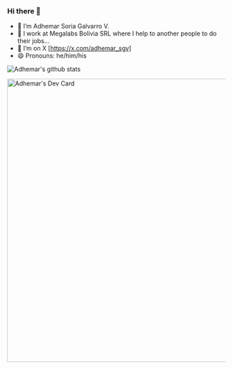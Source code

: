 ### Hi there 👋

- 🔭 I’m Adhemar Soria Galvarro V.
- 🏢 I work at Megalabs Bolivia SRL where I help to another people to do their jobs...
- 🦜 I’m on X [https://x.com/adhemar_sgv]
- 😄 Pronouns: he/him/his
  

![Adhemar's github stats](https://github-readme-stats.vercel.app/api?username=avaruz&show_icons=true)

<a href="https://app.daily.dev/adhemarsgv"><img src="https://api.daily.dev/devcards/v2/kCaMO9J7xNmQ2PlJScIs0.png?r=y0d&type=wide" width="652" alt="Adhemar's Dev Card"/></a>
